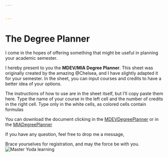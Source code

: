 ```yaml
---


---
```


<h1 id="the-degree-planner">The Degree Planner</h1>
<p>I come in the hopes of offering something that might be useful in planning your academic semester.</p>
<p>I hereby present to you the <strong>MDEV/MIA Degree Planner</strong>. This sheet was originally created by the amazing @Chelsea, and I have slightly adapted it for your semester. In the sheet, you can input courses and credits to have a better idea of your options.</p>
<p>The instructions of how to use are in the sheet itself, but I’ll copy paste them here. Type the name of your course in the left cell and the number of credits in the right cell. Type only in the white cells, as colored cells contain formulas</p>
<p>You can download the document clicking in the <a href="https://drive.google.com/file/d/1HoZuS8cCZDE0M2WKCg4sjVke3naRc72k/view?usp=sharing">MDEVDegreePlanner</a> or in the <a href="https://drive.google.com/file/d/1HrpqGnPMiWn_hxl3rv6eisF9-l5UpyUm/view?usp=sharing">MIADegreePlanner</a></p>
<p>If you have any question, feel free to drop me a message,</p>
<p>Brace yourselves for registration, and may the force be with you.<br>
<img src="https://lh3.googleusercontent.com/R8-93XxW3qFFma8YUOTJHVMYP8EZ4_kw9gp6FTBAzfGDK6DMlhGCmQvDdN4IzXMNNK5yZ0viJ0VN" alt="Master Yoda learning"></p>

